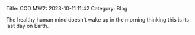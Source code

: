 Title: COD MW2: 2023-10-11 11:42 Category: Blog

The healthy human mind doesn't wake up in the morning thinking this is its last day on Earth.